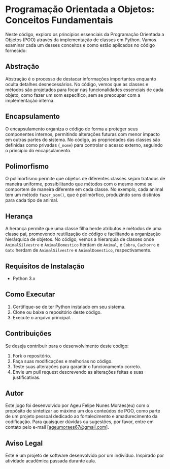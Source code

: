 # Programação Orientada a Objetos: Conceitos Fundamentais

Neste código, exploro os princípios essenciais da Programação Orientada a Objetos (POO) através da implementação de classes em Python. Vamos examinar cada um desses conceitos e como estão aplicados no código fornecido:

## Abstração

Abstração é o processo de destacar informações importantes enquanto oculta detalhes desnecessários. No código, vemos que as classes e métodos são projetados para focar nas funcionalidades essenciais de cada objeto, como fazer um som específico, sem se preocupar com a implementação interna.

## Encapsulamento

O encapsulamento organiza o código de forma a proteger seus componentes internos, permitindo alterações futuras com menor impacto em outras partes do sistema. No código, as propriedades das classes são definidas como privadas (`_nome`) para controlar o acesso externo, seguindo o princípio do encapsulamento.

## Polimorfismo

O polimorfismo permite que objetos de diferentes classes sejam tratados de maneira uniforme, possibilitando que métodos com o mesmo nome se comportem de maneira diferente em cada classe. No exemplo, cada animal tem um método `fazer_som()`, que é polimórfico, produzindo sons distintos para cada tipo de animal.

## Herança

A herança permite que uma classe filha herde atributos e métodos de uma classe pai, promovendo reutilização de código e facilitando a organização hierárquica de objetos. No código, vemos a hierarquia de classes onde `AnimalSilvestre` e `AnimalDomestico` herdam de `Animal`, e `Cobra`, `Cachorro` e `Gato` herdam de `AnimalSilvestre` e `AnimalDomestico`, respectivamente.

## Requisitos de Instalação

- Python 3.x

## Como Executar

1. Certifique-se de ter Python instalado em seu sistema.
2. Clone ou baixe o repositório deste código.
3. Execute o arquivo principal.

## Contribuições

Se deseja contribuir para o desenvolvimento deste código:

1. Fork o repositório.
2. Faça suas modificações e melhorias no código.
3. Teste suas alterações para garantir o funcionamento correto.
4. Envie um pull request descrevendo as alterações feitas e suas justificativas.

## Autor

Este jogo foi desenvolvido por Ageu Felipe Nunes Moraes(eu) com o propósito de sintetizar ao máximo um dos conteúdos de POO, como parte de um projeto pessoal dedicado ao fortalecimento e amadurecimento da codificação. Para quaisquer dúvidas ou sugestões, por favor, entre em contato pelo e-mail [ageumoraes67@gmail.com].

## Aviso Legal

Este é um projeto de software desenvolvido por um indivíduo. Inspirado por atividade acadêmica passada durante aula.
